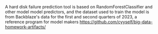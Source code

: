 A hard disk failure prediction tool is based on RandomForestClassifier and other model model predictors, and the dataset used to train the model is from Backblaze's data for the first and second quarters of 2023, a reference program for model makers https://github.com/cyyself/big-data-homework-artifacts/
